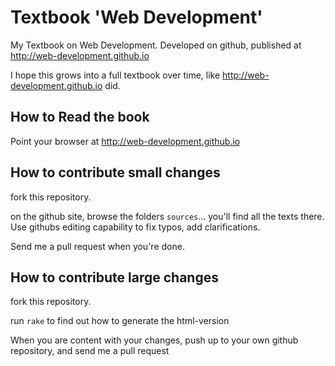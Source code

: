 # Textbook 'Web Development'

My Textbook on Web Development. Developed on github, published at
http://web-development.github.io

I hope this grows into a full textbook over time,
like http://web-development.github.io did.


## How to Read the book

Point your browser at
http://web-development.github.io


## How to contribute small changes

fork this repository.

on the github site, browse the folders `sources`... you'll find
all the texts there.  Use githubs editing capability to fix
typos, add clarifications.

Send me a pull request when you're done.

## How to contribute large changes

fork this repository.

run `rake` to find out how to generate the html-version

When you are content with your changes, push up to your own github repository,
and send me a pull request

